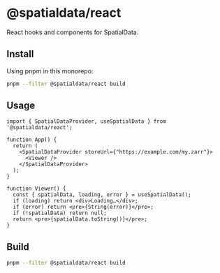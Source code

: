 # @spatialdata/react

React hooks and components for SpatialData.

## Install

Using pnpm in this monorepo:

```bash
pnpm --filter @spatialdata/react build
```

## Usage

```tsx
import { SpatialDataProvider, useSpatialData } from '@spatialdata/react';

function App() {
  return (
    <SpatialDataProvider storeUrl={"https://example.com/my.zarr"}>
      <Viewer />
    </SpatialDataProvider>
  );
}

function Viewer() {
  const { spatialData, loading, error } = useSpatialData();
  if (loading) return <div>Loading…</div>;
  if (error) return <pre>{String(error)}</pre>;
  if (!spatialData) return null;
  return <pre>{spatialData.toString()}</pre>;
}
```

## Build

```bash
pnpm --filter @spatialdata/react build
```
